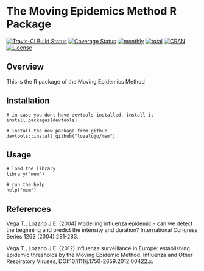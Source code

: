 # The Moving Epidemics Method R Package

[![Travis-CI Build Status](https://travis-ci.org/lozalojo/mem.svg?branch=master)](https://travis-ci.org/lozalojo/mem)
[![Coverage Status](https://img.shields.io/codecov/c/github/lozalojo/mem/master.svg)](https://codecov.io/github/lozalojo/mem?branch=master)
[![monthly](http://cranlogs.r-pkg.org/badges/mem)](https://www.rpackages.io/package/mem)
[![total](http://cranlogs.r-pkg.org/badges/grand-total/mem)](https://www.rpackages.io/package/mem)
[![CRAN](http://www.r-pkg.org/badges/version/mem?color=009999)](https://cran.r-project.org/package=mem)
[![License](https://img.shields.io/badge/license-GPL%20%28%3E=%202%29-lightgrey.svg?style=flat)](http://www.gnu.org/licenses/gpl-2.0.html)

## Overview

This is the R package of the Moving Epidemics Method

## Installation

```
# in case you dont have devtools installed, install it
install.packages(devtools)

# install the new package from github
devtools::install_github("lozalojo/mem")
```

## Usage

```
# load the library
library("mem")

# run the help
help("mem")
```

## References

Vega T., Lozano J.E. (2004) Modelling influenza epidemic - can we detect the beginning 
and predict the intensity and duration? International Congress Series 1263 (2004) 
281-283.

Vega T., Lozano J.E. (2012) Influenza surveillance in Europe: establishing epidemic 
thresholds by the Moving Epidemic Method. Influenza and Other Respiratory Viruses, 
DOI:10.1111/j.1750-2659.2012.00422.x.
